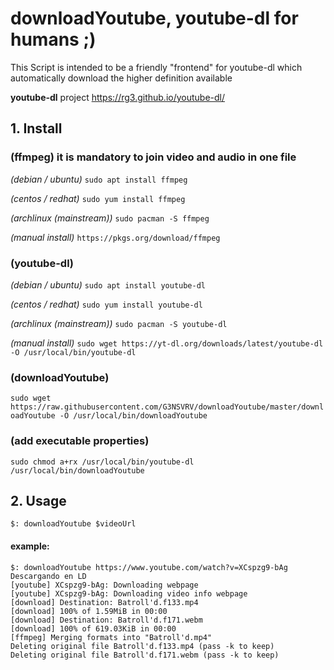 # downloadYoutube, youtube-dl for humans ;)
This Script is intended to be a friendly "frontend" for youtube-dl which automatically download the higher definition available

**youtube-dl** project
https://rg3.github.io/youtube-dl/

## 1. Install
### (ffmpeg) it is mandatory to join video and audio in one file

*(debian / ubuntu)* `sudo apt install ffmpeg`

*(centos / redhat)* `sudo yum install ffmpeg`

*(archlinux (mainstream))* `sudo pacman -S ffmpeg`

*(manual install)* `https://pkgs.org/download/ffmpeg`

### (youtube-dl)

*(debian / ubuntu)* `sudo apt install youtube-dl`

*(centos / redhat)* `sudo yum install youtube-dl`

*(archlinux (mainstream))* `sudo pacman -S youtube-dl`

*(manual install)* `sudo wget https://yt-dl.org/downloads/latest/youtube-dl -O /usr/local/bin/youtube-dl`

### (downloadYoutube)
`sudo wget https://raw.githubusercontent.com/G3NSVRV/downloadYoutube/master/downloadYoutube -O /usr/local/bin/downloadYoutube`

### (add executable properties)
`sudo chmod a+rx /usr/local/bin/youtube-dl /usr/local/bin/downloadYoutube`

## 2. Usage
```
$: downloadYoutube $videoUrl
```

#### example:
```
$: downloadYoutube https://www.youtube.com/watch?v=XCspzg9-bAg
Descargando en LD
[youtube] XCspzg9-bAg: Downloading webpage
[youtube] XCspzg9-bAg: Downloading video info webpage
[download] Destination: Batroll'd.f133.mp4
[download] 100% of 1.59MiB in 00:00
[download] Destination: Batroll'd.f171.webm
[download] 100% of 619.03KiB in 00:00
[ffmpeg] Merging formats into "Batroll'd.mp4"
Deleting original file Batroll'd.f133.mp4 (pass -k to keep)
Deleting original file Batroll'd.f171.webm (pass -k to keep)
```
